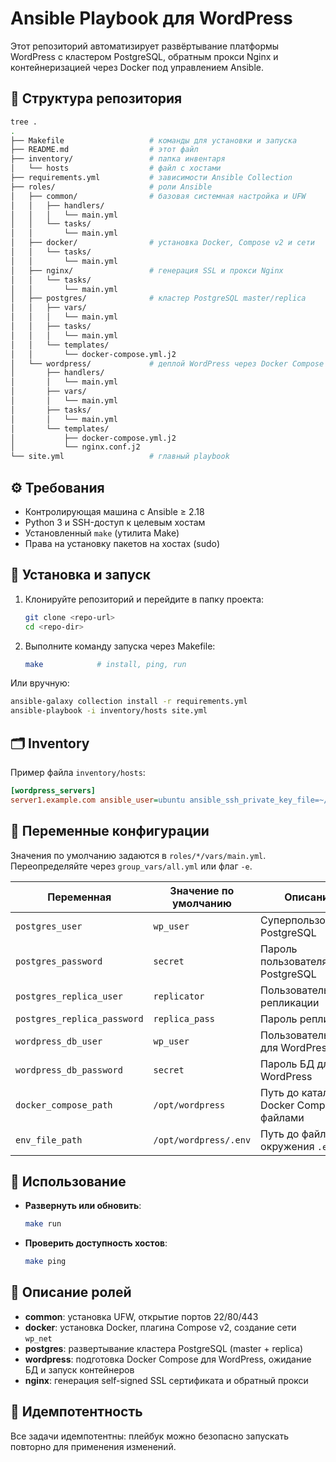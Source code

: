 # Ansible Playbook для WordPress

Этот репозиторий автоматизирует развёртывание платформы WordPress с кластером PostgreSQL, обратным прокси Nginx и контейнеризацией через Docker под управлением Ansible.

## 📂 Структура репозитория

```bash
tree .
.
├── Makefile                   # команды для установки и запуска
├── README.md                  # этот файл
├── inventory/                 # папка инвентаря
│   └── hosts                  # файл с хостами
├── requirements.yml           # зависимости Ansible Collection
├── roles/                     # роли Ansible
│   ├── common/                # базовая системная настройка и UFW
│   │   ├── handlers/
│   │   │   └── main.yml
│   │   └── tasks/
│   │       └── main.yml
│   ├── docker/                # установка Docker, Compose v2 и сети
│   │   └── tasks/
│   │       └── main.yml
│   ├── nginx/                 # генерация SSL и прокси Nginx
│   │   └── tasks/
│   │       └── main.yml
│   ├── postgres/              # кластер PostgreSQL master/replica
│   │   ├── vars/
│   │   │   └── main.yml
│   │   ├── tasks/
│   │   │   └── main.yml
│   │   └── templates/
│   │       └── docker-compose.yml.j2
│   └── wordpress/             # деплой WordPress через Docker Compose
│       ├── handlers/
│       │   └── main.yml
│       ├── vars/
│       │   └── main.yml
│       ├── tasks/
│       │   └── main.yml
│       └── templates/
│           ├── docker-compose.yml.j2
│           └── nginx.conf.j2
└── site.yml                   # главный playbook
```

## ⚙️ Требования

* Контролирующая машина с Ansible ≥ 2.18
* Python 3 и SSH-доступ к целевым хостам
* Установленный `make` (утилита Make)
* Права на установку пакетов на хостах (sudo)

## 🔧 Установка и запуск

1. Клонируйте репозиторий и перейдите в папку проекта:

   ```bash
   git clone <repo-url>
   cd <repo-dir>
   ```
2. Выполните команду запуска через Makefile:

   ```bash
   make            # install, ping, run
   ```

Или вручную:

```bash
ansible-galaxy collection install -r requirements.yml
ansible-playbook -i inventory/hosts site.yml
```

## 🗂 Inventory

Пример файла `inventory/hosts`:

```ini
[wordpress_servers]
server1.example.com ansible_user=ubuntu ansible_ssh_private_key_file=~/.ssh/id_rsa
```

## 📝 Переменные конфигурации

Значения по умолчанию задаются в `roles/*/vars/main.yml`. Переопределяйте через `group_vars/all.yml` или флаг `-e`.

| Переменная                  | Значение по умолчанию | Описание                                  |
| --------------------------- | --------------------- | ----------------------------------------- |
| `postgres_user`             | `wp_user`             | Суперпользователь PostgreSQL              |
| `postgres_password`         | `secret`              | Пароль пользователя PostgreSQL            |
| `postgres_replica_user`     | `replicator`          | Пользователь репликации                   |
| `postgres_replica_password` | `replica_pass`        | Пароль репликации                         |
| `wordpress_db_user`         | `wp_user`             | Пользователь БД для WordPress             |
| `wordpress_db_password`     | `secret`              | Пароль БД для WordPress                   |
| `docker_compose_path`       | `/opt/wordpress`      | Путь до каталога с Docker Compose файлами |
| `env_file_path`             | `/opt/wordpress/.env` | Путь до файла окружения `.env`            |

## 🚀 Использование

* **Развернуть или обновить**:

  ```bash
  make run
  ```
* **Проверить доступность хостов**:

  ```bash
  make ping
  ```

## 📖 Описание ролей

* **common**: установка UFW, открытие портов 22/80/443
* **docker**: установка Docker, плагина Compose v2, создание сети `wp_net`
* **postgres**: развертывание кластера PostgreSQL (master + replica)
* **wordpress**: подготовка Docker Compose для WordPress, ожидание БД и запуск контейнеров
* **nginx**: генерация self-signed SSL сертификата и обратный прокси

## 🔄 Идемпотентность

Все задачи идемпотентны: плейбук можно безопасно запускать повторно для применения изменений.
